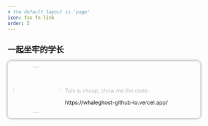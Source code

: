 ```yaml
---
# the default layout is 'page'
icon: fas fa-link
order: 5
---
```


## 一起坐牢的学长

<style>
.continer {
    padding: 15px; 
    border-radius: 10px; 
    box-shadow: 0px 0px 7px gray; 
    text-align: center; 
    display: flex;
    align-items: center;
    transition: transform 0.3s ease, box-shadow 0.3s ease;
}

.continer:hover{
    transform: scale(0.95);
    box-shadow: 0px 0px 15px rgba(128, 128, 128, 0.8);
}
.info {
    text-align: left;
    margin: 15px;
}

.info h2 {
    font-size: 18px;
    margin: 0 0 5px 0;
    color: #fff;
}

.info p {
    font-size: 14px;
    color: #bbb;
}
</style>

<div class="continer">
    <img src="https://whaleghost-github-io.vercel.app/img/avatar.jpg" style="border-radius: 60px; width: 120px; height: 120px;"/>
    <a href="https://whaleghost-github-io.vercel.app/" style="text-decoration: none;">
    <div class="info">
        <h2>whaleghost</h2>
        <p>Talk is cheap, show me the code.</p>
        <a href="https://whaleghost-github-io.vercel.app/" style="text-decoration: none; padding: 0px; margin: 0px; font-size: 14px" alt="meow">https://whaleghost-github-io.vercel.app/</a>
    </div>
    </a>
</div>


